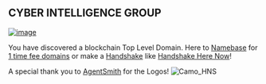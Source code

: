 ## CYBER INTELLIGENCE GROUP

[![image](https://user-images.githubusercontent.com/37987346/101999396-a37e4380-3caa-11eb-8cc6-e61fb53c7855.png)](http://shapereality.innerinetcompany.hns.to/)

You have discovered a blockchain Top Level Domain. Here to [Namebase](https://namebase.io/) for [1 time fee domains](http://home.1timefeedomains/) or make a [Handshake](https://handshake.org/) like [Handshake Here Now](http://hns.handshakeherenow/)!

A special thank you to [AgentSmith](Namesake.Domains) for the Logos!
![Camo_HNS](https://user-images.githubusercontent.com/37987346/90909304-90660180-e3a3-11ea-8828-6be27cfa4029.png)
